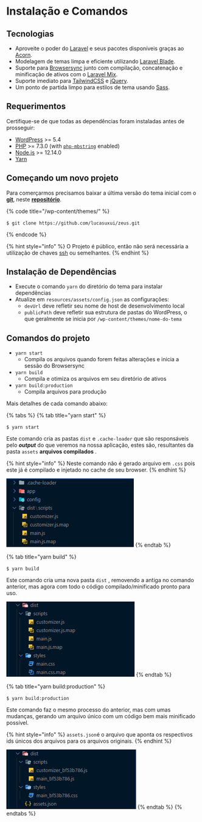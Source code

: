 # Instalação e Comandos

## Tecnologias

* Aproveite o poder do [Laravel](https://laravel.com) e seus pacotes disponíveis graças ao [Acorn](https://github.com/roots/acorn).
* Modelagem de temas limpa e eficiente utilizando [Laravel Blade](https://laravel.com/docs/master/blade).
* Suporte para [Browsersync](http://www.browsersync.io) junto com compilação, concatenação e minificação de ativos com o [Laravel Mix](https://github.com/JeffreyWay/laravel-mix).
* Suporte imediato para [TailwindCSS](https://tailwindcss.com) e [jQuery](https://jquery.com).
* Um ponto de partida limpo para estilos de tema usando [Sass](https://sass-lang.com).

## Requerimentos

Certifique-se de que todas as dependências foram instaladas antes de prosseguir:

* [WordPress](https://wordpress.org/) &gt;= 5.4
* [PHP](https://secure.php.net/manual/en/install.php) &gt;= 7.3.0 \(with [`php-mbstring`](https://secure.php.net/manual/en/book.mbstring.php) enabled\)
* [Node.js](http://nodejs.org/) &gt;= 12.14.0
* [Yarn](https://yarnpkg.com/en/docs/install)

## Começando um novo projeto

Para comerçarmos precisamos baixar a última versão do tema inicial com o [**git**](https://git-scm.com), neste [**repositório**](https://github.com/lucasuxui/zeus).

{% code title="/wp-content/themes/" %}
```
$ git clone https://github.com/lucasuxui/zeus.git
```
{% endcode %}

{% hint style="info" %}
 O Projeto é público, então não será necessária a utilização de chaves [ssh](https://docs.github.com/en/github/authenticating-to-github/connecting-to-github-with-ssh) ou semelhantes.
{% endhint %}

## Instalação de Dependências

* Execute o comando `yarn` do diretório do tema para instalar dependências
* Atualize em `resources/assets/config.json` as configurações:
  * `devUrl` deve refletir seu nome de host de desenvolvimento local
  * `publicPath` deve refletir sua estrutura de pastas do WordPress, o que geralmente se inicia por `/wp-content/themes/nome-do-tema`

## Comandos do projeto

* `yarn start` 
  * Compila os arquivos quando forem feitas alterações e inicia a sessão do Browsersync
* `yarn build`
  * Compila e otimiza os arquivos em seu diretório de ativos
* `yarn build:production` 
  * Compila arquivos para produção

Mais detalhes de cada comando abaixo:

{% tabs %}
{% tab title="yarn start" %}
```text
$ yarn start
```

Este comando cria as pastas `dist` e `.cache-loader` que são responsáveis pelo _**output**_ do que veremos na nossa aplicação, estes são, resultantes da pasta `assets` **arquivos compilados** .

{% hint style="info" %}
Neste comando não é gerado arquivo em `.css` pois este já é compilado e injetado no cache de seu browser.
{% endhint %}

![Exemplo de pastas/arquivos criados](.gitbook/assets/screenshot_1.png)
{% endtab %}

{% tab title="yarn build" %}
```text
$ yarn build
```

Este comando cria uma nova pasta `dist` , removendo a antiga no comando anterior, mas agora com todo o código compilado/minificado pronto para uso.

![Exemplo de pastas/arquivos compilados e minificados](.gitbook/assets/screenshot_2.png)
{% endtab %}

{% tab title="yarn build:production" %}
```text
$ yarn build:production
```

Este comando faz o mesmo processo do anterior, mas com umas mudanças, gerando um arquivo único com um código bem mais minificado possível.

{% hint style="info" %}
`assets.json`é o arquivo que aponta os respectivos ids únicos dos arquivos para os arquivos originais.
{% endhint %}

![](.gitbook/assets/screenshot_3.png)
{% endtab %}
{% endtabs %}



